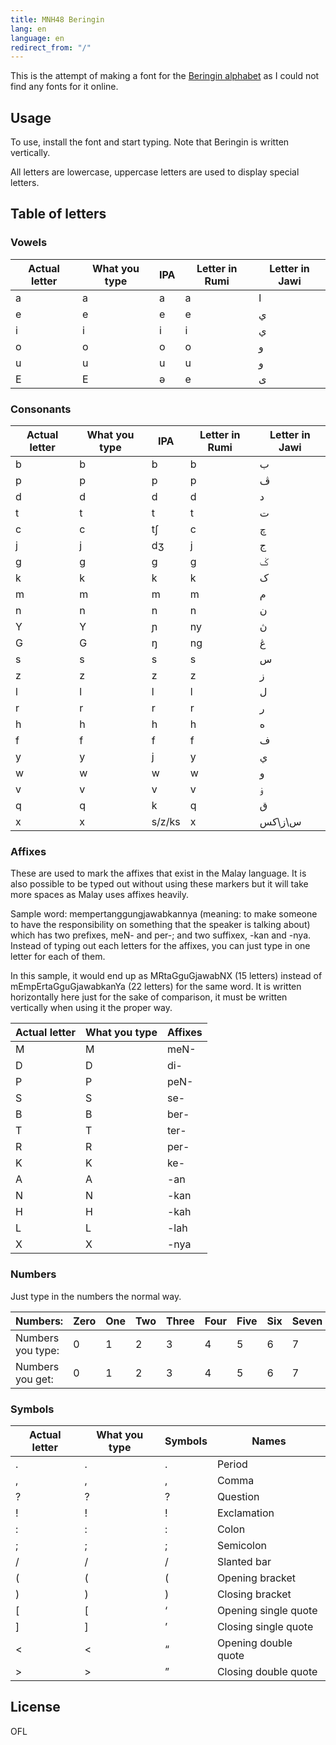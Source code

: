```yaml
---
title: MNH48 Beringin
lang: en
language: en
redirect_from: "/"
---
```


This is the attempt of making a font for the [Beringin alphabet](https://omniglot.com/conscripts/beringin.htm) as I could not find any fonts for it online.


## Usage

To use, install the font and start typing. Note that Beringin is written vertically.

All letters are lowercase, uppercase letters are used to display special letters.


## Table of letters

### Vowels

| Actual letter | What you type | IPA | Letter in Rumi | Letter in Jawi |
| ------------- | ------------- | --- | -------------- | -------------- |
| <span class="brgn">a</span> | a | a | a | ا |
| <span class="brgn">e</span> | e | e | e | ي |
| <span class="brgn">i</span> | i | i | i | ي |
| <span class="brgn">o</span> | o | o | o | و |
| <span class="brgn">u</span> | u | u | u | و |
| <span class="brgn">E</span> | E | ə | e | ى |


### Consonants

| Actual letter | What you type | IPA | Letter in Rumi | Letter in Jawi |
| ------------- | ------------- | --- | -------------- | -------------- |
| <span class="brgn">b</span> | b | b | b | ب |
| <span class="brgn">p</span> | p | p | p | ڤ |
| <span class="brgn">d</span> | d | d | d | د |
| <span class="brgn">t</span> | t | t | t | ت |
| <span class="brgn">c</span> | c | t∫ | c | چ |
| <span class="brgn">j</span> | j | dʒ | j | ج |
| <span class="brgn">g</span> | g | g | g | ݢ |
| <span class="brgn">k</span> | k | k | k | ک |
| <span class="brgn">m</span> | m | m | m | م |
| <span class="brgn">n</span> | n | n | n | ن |
| <span class="brgn">Y</span> | Y | ɲ | ny | ڽ |
| <span class="brgn">G</span> | G | ŋ | ng | ڠ |
| <span class="brgn">s</span> | s | s | s | س |
| <span class="brgn">z</span> | z | z | z | ز |
| <span class="brgn">l</span> | l | l | l | ل |
| <span class="brgn">r</span> | r | r | r | ر |
| <span class="brgn">h</span> | h | h | h | ه |
| <span class="brgn">f</span> | f | f | f | ف |
| <span class="brgn">y</span> | y | j | y | ي |
| <span class="brgn">w</span> | w | w | w | و |
| <span class="brgn">v</span> | v | v | v | ۏ |
| <span class="brgn">q</span> | q | k | q | ق |
| <span class="brgn">x</span> | x | s/z/ks | x | س\ز\کس |


### Affixes

These are used to mark the affixes that exist in the Malay language. It is also possible to be typed out without using these markers but it will take more spaces as Malay uses affixes heavily.

Sample word: mempertanggungjawabkannya (meaning: to make someone to have the responsibility on something that the speaker is talking about) which has two prefixes, meN- and per-; and two suffixex, -kan and -nya. Instead of typing out each letters for the affixes, you can just type in one letter for each of them.

In this sample, it would end up as <span class="brgn">MRtaGguGjawabNX</span> (15 letters) instead of <span class="brgn">mEmpErtaGguGjawabkanYa</span> (22 letters) for the same word. It is written horizontally here just for the sake of comparison, it must be written vertically when using it the proper way.

| Actual letter | What you type | Affixes |
| ------------- | ------------- | ------- |
| <span class="brgn">M</span> | M | meN- |
| <span class="brgn">D</span> | D | di- |
| <span class="brgn">P</span> | P | peN- |
| <span class="brgn">S</span> | S | se- |
| <span class="brgn">B</span> | B | ber- |
| <span class="brgn">T</span> | T | ter- |
| <span class="brgn">R</span> | R | per- |
| <span class="brgn">K</span> | K | ke- |
| <span class="brgn">A</span> | A | -an|
| <span class="brgn">N</span> | N | -kan |
| <span class="brgn">H</span> | H | -kah |
| <span class="brgn">L</span> | L | -lah |
| <span class="brgn">X</span> | X | -nya |


### Numbers

Just type in the numbers the normal way.

| Numbers: | Zero | One | Two | Three | Four | Five | Six | Seven | Eight | Nine |
| --- | --- | --- | --- | --- | --- | --- | --- | --- | --- | --- |
| Numbers you type: | 0 | 1 | 2 | 3 | 4 | 5 | 6 | 7 | 8 | 9 |
| Numbers you get: | <span class="brgn">0</span> | <span class="brgn">1</span> | <span class="brgn">2</span> | <span class="brgn">3</span> | <span class="brgn">4</span> | <span class="brgn">5</span> | <span class="brgn">6</span> | <span class="brgn">7</span> | <span class="brgn">8</span> | <span class="brgn">9</span> |


### Symbols

| Actual letter | What you type | Symbols | Names |
| ------------- | ------------- | ------- | ----- |
| <span class="brgn">.</span> | . | . | Period |
| <span class="brgn">,</span> | , | , | Comma |
| <span class="brgn">?</span> | ? | ? | Question |
| <span class="brgn">!</span> | ! | ! | Exclamation |
| <span class="brgn">:</span> | : | : | Colon |
| <span class="brgn">;</span> | ; | ; | Semicolon |
| <span class="brgn">/</span> | / | / | Slanted bar |
| <span class="brgn">(</span> | ( | ( | Opening bracket |
| <span class="brgn">)</span> | ) | ) | Closing bracket |
| <span class="brgn">[</span> | [ | ‘ | Opening single quote |
| <span class="brgn">]</span> | ] | ’ | Closing single quote |
| <span class="brgn">&lt;</span> | < | “ | Opening double quote |
| <span class="brgn">&gt;</span> | > | ” | Closing double quote |


## License
OFL

